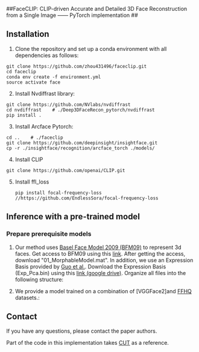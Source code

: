 ##FaceCLIP: CLIP-driven Accurate and Detailed 3D Face Reconstruction from a
Single Image  —— PyTorch implementation ##




## Installation
1. Clone the repository and set up a conda environment with all dependencies as follows:
```
git clone https://github.com/zhou431496/faceclip.git
cd faceclip
conda env create -f environment.yml
source activate face
```

2. Install Nvdiffrast library:
```
git clone https://github.com/NVlabs/nvdiffrast
cd nvdiffrast    # ./Deep3DFaceRecon_pytorch/nvdiffrast
pip install .
```

3. Install Arcface Pytorch:
```
cd ..    # ./faceclip
git clone https://github.com/deepinsight/insightface.git
cp -r ./insightface/recognition/arcface_torch ./models/
```
4. Install CLIP
```
git clone https://github.com/openai/CLIP.git
```
5. Install ffl_loss
   ```
   pip install focal-frequency-loss //https://github.com/EndlessSora/focal-frequency-loss
   ```
## Inference with a pre-trained model

### Prepare prerequisite models
1. Our method uses [Basel Face Model 2009 (BFM09)](https://faces.dmi.unibas.ch/bfm/main.php?nav=1-0&id=basel_face_model) to represent 3d faces. Get access to BFM09 using this [link](https://faces.dmi.unibas.ch/bfm/main.php?nav=1-2&id=downloads). After getting the access, download "01_MorphableModel.mat". In addition, we use an Expression Basis provided by [Guo et al.](https://github.com/Juyong/3DFace). Download the Expression Basis (Exp_Pca.bin) using this [link (google drive)](https://drive.google.com/file/d/1bw5Xf8C12pWmcMhNEu6PtsYVZkVucEN6/view?usp=sharing). Organize all files into the following structure:


2. We provide a model trained on a combination of [VGGFace2]and [FFHQ](https://github.com/NVlabs/ffhq-dataset) datasets.:






## Contact
If you have any questions, please contact the paper authors.



Part of the code in this implementation takes [CUT](https://github.com/taesungp/contrastive-unpaired-translation) as a reference.

